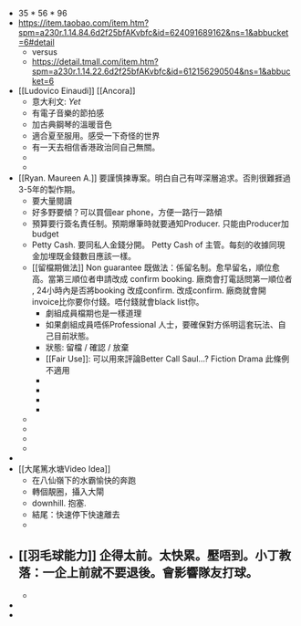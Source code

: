 - 35 * 56 * 96
- https://item.taobao.com/item.htm?spm=a230r.1.14.84.6d2f25bfAKvbfc&id=624091689162&ns=1&abbucket=6#detail
	- versus
	- https://detail.tmall.com/item.htm?spm=a230r.1.14.22.6d2f25bfAKvbfc&id=612156290504&ns=1&abbucket=6
- [[Ludovico Einaudi]] [[Ancora]]
	- 意大利文: _Yet_
	- 有電子音樂的節拍感
	- 加古典鋼琴的溫暖音色
	- 適合夏至服用。感受一下奇怪的世界
	- 有一天去相信香港政治同自己無關。
	-
	-
- [[Ryan. Maureen A.]] 要謹慎揀專案。明白自己有咩深層追求。否則很難捱過3-5年的製作期。
	- 要大量閱讀
	- 好多野要傾？可以買個ear phone，方便一路行一路傾
	- 預算要行簽名責任制。預期爆筆時就要通知Producer.  只能由Producer加budget
	- Petty Cash. 要同私人金錢分開。 Petty Cash of 主管。每刻的收據同現金加埋既金錢數目應該一樣。
	- [[留檔期做法]] Non guarantee 既做法：係留名制。愈早留名，順位愈高。當第三順位者申請改成 confirm booking.  廠商會打電話問第一順位者 , 24小時內是否將booking 改成confirm.  改成confirm.  廠商就會開invoice比你要你付錢。唔付錢就會black list你。
		- 劇組成員檔期也是一樣道理
		- 如果劇組成員唔係Professional 人士，要確保對方係明這套玩法、自己目前狀態。
		- 狀態:  留檔 / 確認 / 放棄
		- [[Fair Use]]: 可以用來評論Better Call Saul...? Fiction Drama 此條例不適用
		-
		-
		-
		-
	-
	-
	-
	-
-
- [[大尾篤水塘Video Idea]]
	- 在八仙嶺下的水霸愉快的奔跑
	- 轉個靚圈，攝入大閘
	- downhill. 抱塞.
	- 結尾：快速停下快速離去
	-
- [[羽毛球能力]] 企得太前。太快累。壓唔到。小丁教落：一企上前就不要退後。會影響隊友打球。
	-
	-
-
-